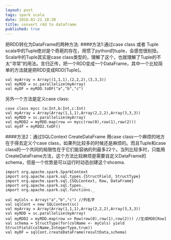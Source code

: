 ```yaml
---
layout: post
tags: spark scala
date: 2016-02-21 18:30
title: convert rdd to dataframe 
published: true
---
```


把RDD转化为DataFrame的两种方法:
####方法1:通过case class 或者 Tuple
scala中的Tuple绝对是个奇葩的存在，用惯了python的tuple，会感觉很别扭。Scala中的Tuple其实是case class类型的，理解了这个，也就理解了Tuple的不太“寻常”的用法。言归正传，把一个RDD变成一个DataFrame，其中一个比较简单的方法就是把RDD变成RDD[Tuple]。

```
val myArray = Array((1,1,1),(2,2,2),(3,3,3))
val myRDD = sc.parallelize(myArray)
val myDF = myRDD.toDF("a","b","c")
```

另外一个方法是定义case class:

```
case class mycc (a:Int,b:Int,c:Int)
val myArray = Array(Array(1,1,1),Array(2,2,2),Array(3,3,3))
val myRDD = sc.parallelize(myArray)
val myRDD2 = myRDD.map(row => mycc(row(0),row(1),row(2)))
val mydf = myRDD2.toDF()
```

####方法2：通过SQLContext CreateDataFrame
用case class一个麻烦的地方在于得去定义个case class，如果列比较多的时候还是麻烦的。而且Tuple和case class的一个共同的局限性在于它们能容纳的列最多22个。当列比较多时，只能用CreateDataFrame方法，这个方法比较麻烦是需要自定义DataFrame的schema，但是一个优势是可以运行时动态创建这个shcema.

```
import org.apache.spark.SparkContext
import org.apache.spark.sql.types.{StructField, StructType}
import org.apache.spark.sql.{SQLContext, Row, DataFrame}
import org.apache.spark.sql.types._
import org.apache.spark.sql.functions._

val myCols = Array("a","b","c") //列名字
val sqlCont = new SQLContext(sc)
val myArray = Array(Array(1,1,1),Array(2,2,2),Array(3,3,3))
val myRDD = sc.parallelize(myArray)
val myRDD2 = myRDD.map(row => Row(row(0),row(1),row(2))) //生成RDD[Row]
val schema = StructType(for(colName <- myCols) yield StructField(colName,IntegerType,true))
val myDF = sqlCont.createDataFrame(resultData,schema)
```
